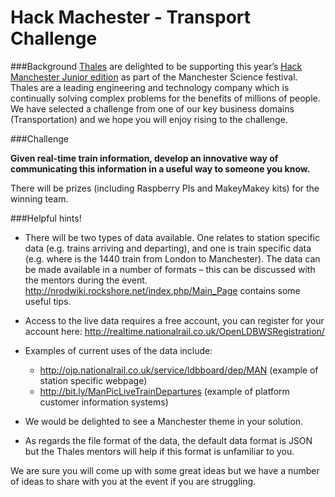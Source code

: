 # Hack Machester - Transport Challenge

###Background
[Thales](http://ukearlycareers.thalesgroup.com/)  are delighted to be supporting this year’s [Hack Manchester Junior edition](http://www.hackmanchester.com/junior) as part of the Manchester Science festival. Thales are a leading engineering and technology company which is continually solving complex problems for the benefits of millions of people. We have selected a challenge from one of our key business domains (Transportation) and we hope you will enjoy rising to the challenge.

###Challenge

**Given real-time train information, develop an innovative way of communicating this information in a useful way to someone you know.**

There will be prizes (including Raspberry PIs and MakeyMakey kits) for the winning team.

###Helpful hints!

* There will be two types of data available. One relates to station specific data (e.g. trains arriving and departing), and one is train specific data (e.g. where is the 1440 train from London to Manchester). The data can be made available in a number of formats – this can be discussed with the mentors during the event. http://nrodwiki.rockshore.net/index.php/Main_Page contains some useful tips.

* Access to the live data requires a free account, you can register for your account here: http://realtime.nationalrail.co.uk/OpenLDBWSRegistration/

* Examples of current uses of the data include:
  * http://ojp.nationalrail.co.uk/service/ldbboard/dep/MAN  (example of station specific webpage)
  * http://bit.ly/ManPicLiveTrainDepartures (example of platform customer information systems)

* We would be delighted to see a Manchester theme in your solution.

* As regards the file format of the data, the default data format is JSON but the Thales mentors will help if this format is unfamiliar to you.

We are sure you will come up with some great ideas but we have a number of ideas to share with you at the event if you are struggling.
